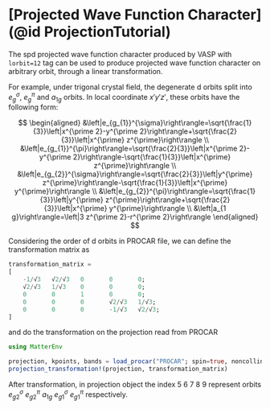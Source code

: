 # [Projected Wave Function Character](@id ProjectionTutorial)

The spd projected wave function character produced by VASP with `lorbit=12` tag can be used to
produce projected wave function character on arbitrary orbit, through a linear transformation.

For example, under trigonal crystal field, the degenerate d orbits split into $e_g^\sigma$, $e_g^\pi$ and
$a_{1g}$ orbits. In local coordinate $x\prime y\prime z\prime$, these orbits have the following form:

$$
\begin{aligned}
&\left|e_{g_{1}}^{\sigma}\right\rangle=\sqrt{\frac{1}{3}}\left|x^{\prime 2}-y^{\prime 2}\right\rangle+\sqrt{\frac{2}{3}}\left|x^{\prime} z^{\prime}\right\rangle \\
&\left|e_{g_{1}}^{\pi}\right\rangle=\sqrt{\frac{2}{3}}\left|x^{\prime 2}-y^{\prime 2}\right\rangle-\sqrt{\frac{1}{3}}\left|x^{\prime} z^{\prime}\right\rangle \\
&\left|e_{g_{2}}^{\sigma}\right\rangle=\sqrt{\frac{2}{3}}\left|y^{\prime} z^{\prime}\right\rangle-\sqrt{\frac{1}{3}}\left|x^{\prime} y^{\prime}\right\rangle \\
&\left|e_{g_{2}}^{\pi}\right\rangle=\sqrt{\frac{1}{3}}\left|y^{\prime} z^{\prime}\right\rangle+\sqrt{\frac{2}{3}}\left|x^{\prime} y^{\prime}\right\rangle \\
&\left|a_{1 g}\right\rangle=\left|3 z^{\prime 2}-r^{\prime 2}\right\rangle
\end{aligned}
$$

Considering the order of d orbits in PROCAR file, we can define the transformation matrix as

```julia
transformation_matrix =
[
    -1/√3   √2/√3   0       0       0;
    √2/√3   1/√3    0       0       0;
    0       0       1       0       0;
    0       0       0       √2/√3   1/√3;
    0       0       0       -1/√3   √2/√3;
]
```

and do the transformation on the projection read from PROCAR

```julia
using MatterEnv

projection, kpoints, bands = load_procar("PROCAR"; spin=true, noncollinear=false)
projection_transformation!(projection, transformation_matrix)
```

After transformation, in projection object the index 5 6 7 8 9 represent orbits $e_{g2}^\sigma$ $e_{g2}^\pi$ $a_{1g}$ $e_{g1}^\sigma$ $e_{g1}^\pi$ respectively.